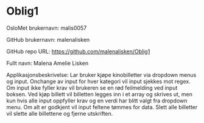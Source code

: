 # Oblig1

OsloMet brukernavn: malis0057

GitHub brukernavn: malenalisken

GitHub repo URL: https://github.com/malenalisken/Oblig1

Fullt navn: Malena Amelie Lisken

Applikasjonsbeskrivelse: 
Lar bruker kjøpe kinobilletter via dropdown menus og input. 
Onchange av input for hver kategori vil input sjekkes mot regex. 
Om input ikke fyller krav vil brukeren se en rød feilmelding ved input boksen.
Ved kjøp billett vil billetten legges inn i et array og skrives ut, 
men kun hvis alle input oppfyller krav og en verdi har blitt valgt fra dropdown menu.
Om alt er godkjent vil input feltene tømmes for data.
Slett alle billetter vil slette alle billettene og fjerne utskriften.